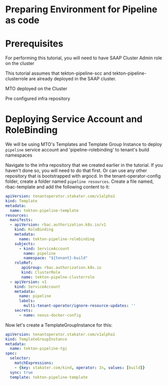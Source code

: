 # Preparing Environment for Pipeline as code

# Prerequisites

For performing this tutorial, you will need to have SAAP Cluster Admin role on the cluster

This tutorial assumes that tekton-pipeline-scc and tekton-pipeline-clusterrole are already deployed in the SAAP cluster.

MTO deployed on the Cluster

Pre configured infra repository

# Deploying Service Account and RoleBinding

We will be using MTO's Templates and Template Group Instance to deploy `pipeline` service account and 'pipeline-rolebinding' to tenant's build namespaces

Navigate to the infra repository that we created earlier in the tutorial. If you haven't done so, you will need to do that first. Or can use any other repository that is bootstrapped with argocd.
In the tenant-operator-config folder, create a folder named `pipeline resources`.
Create a file named, rbac-template and add the following content to it:

```yaml
apiVersion: tenantoperator.stakater.com/v1alpha1
kind: Template
metadata:
  name: tekton-pipeline-template
resources:
  manifests:
  - apiVersion: rbac.authorization.k8s.io/v1
    kind: RoleBinding
    metadata:
      name: tekton-pipeline-rolebinding
    subjects:
      - kind: ServiceAccount
        name: pipeline
        namespace: "${tenant}-build"
    roleRef:
       apiGroup: rbac.authorization.k8s.io
       kind: ClusterRole
       name: tekton-pipelne-clusterrole
  - apiVersion: v1
    kind: ServiceAccount
    metadata:
      name: pipeline
      labels:
        multi-tenant-operator/ignore-resource-updates: ''
    secrets:
      - name: nexus-docker-config
```

Now let's create a TemplateGroupInstance for this:

```yaml
apiVersion: tenantoperator.stakater.com/v1alpha1
kind: TemplateGroupInstance
metadata:
  name: tekton-pipeline-tgi
spec:
  selector:
    matchExpressions:
    - {key: stakater.com/kind, operator: In, values: [build]}
  sync: true
  template: tekton-pipeline-template
```

